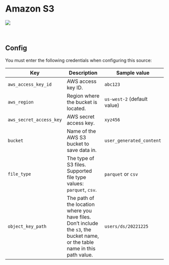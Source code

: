 # Amazon S3

![](https://help.grow.com/hc/article_attachments/1500016247722/amazons3.svg)

<br />

## Config

You must enter the following credentials when configuring this source:

| Key | Description | Sample value
| --- | --- | --- |
| `aws_access_key_id` | AWS access key ID. | `abc123` |
| `aws_region` | Region where the bucket is located. | `us-west-2` (default value) |
| `aws_secret_access_key` | AWS secret access key. | `xyz456` |
| `bucket` | Name of the AWS S3 bucket to save data in. | `user_generated_content` |
| `file_type` | The type of S3 files. Supported file type values: `parquet`, `csv`. | `parquet` or `csv` |
| `object_key_path` | The path of the location where you have files. Don’t include the `s3`, the bucket name, or the table name in this path value.  | `users/ds/20221225` |

<br />
